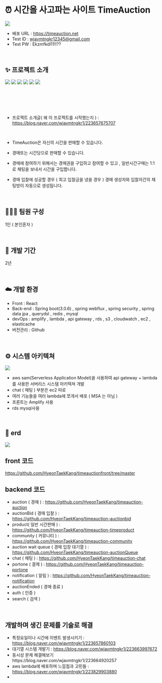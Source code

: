 # ⏰ 시간을 사고파는 사이트 TimeAuction

<img src="https://github.com/user-attachments/assets/abef65a6-7c90-4c3a-806f-466e59922e75"/>

- 배포 URL : https://timeauction.net
- Test ID : wjavmtngkr12345@gmail.com
- Test PW : Ekzmfkdl11!!??

<br>

## ✨ 프로젝트 소개
<img src="https://github.com/user-attachments/assets/1ad816d1-b8be-48d1-8186-929f7a8e58d4"/>
<img src="https://github.com/user-attachments/assets/09846430-d918-484b-99c7-dc7ea6449069"/>
<img src="https://github.com/user-attachments/assets/7dd0fb61-18d2-46ef-be80-2b259c85347f"/>
<img src="https://github.com/user-attachments/assets/b6069b93-f306-470c-a3e2-268ebf570a03"/>
<img src="https://github.com/user-attachments/assets/3f4ddb77-1e31-4282-a495-d638ea288ba49"/>
<img src="https://github.com/user-attachments/assets/655be0c7-0d70-4b2b-ba96-f46633de6ab7"/>

<br><br><br><br>

- 프로젝트 소개글( 왜 이 프로젝트를 시작했는지 ) : https://blog.naver.com/wjavmtngkr1/223657675707

<br>


- TimeAuction은 자신의 시간을 판매할 수 있습니다.

- 경매또는 시간당으로 판매할 수 있습니다.
  
- 경매에 참여하기 위해서는 경매권을 구입하고 참여할 수 있고 , 일반시간구매는 1:1 로 채팅을 보내서 시간을 구입합니다.
  
- 경매 입찰에 성공할 경우 ( 최고 입찰금을 냈을 경우 ) 경매 생성자와 입찰자간의 채팅방이 자동으로 생성됩니다.

<br>

## 🧑‍🤝‍🧑 팀원 구성

1인 ( 본인혼자 )


<br>

## 📅 개발 기간

2년

<br>

## ☁️ 개발 환경

- Front : React
- Back-end : Spring boot(3.0.6) , spring webflux , spring security , spring data jpa , querydsl , redis , mysql
- devOps : amplify , lambda , api gateway , rds , s3 , cloudwatch , ec2 , elasticache 
- 버전관리 : Github
<br>


## ⚙️ 시스템 아키텍쳐
<img src="https://github.com/user-attachments/assets/03b96692-deb9-44ea-a9b7-a9d84e1b4f18"/>

- aws sam(Serverless Application Model)을 사용하여 api gateway + lambda 를 사용한 서버리스 시스템 아키텍쳐 개발
- chat ( 채팅 ) 부분은 ec2 따로
- 여러 기능들을 여러 lambda에 쪼개서 배포 ( MSA 는 아님 )
- 프론트는 Amplify 사용
- rds mysql사용
<br>


## 🔗 erd
<img src="https://github.com/user-attachments/assets/bb120b7b-3072-41ec-8cfe-319ab79e6d62"/>

<br>


## front 코드
https://github.com/HyeonTaekKang/timeauctionfront/tree/master


## backend 코드
- auction ( 경매 ) : https://github.com/HyeonTaekKang/timeauction-auction
- auctionBid ( 경매 입찰 ) : https://github.com/HyeonTaekKang/timeauction-auctionbid
- product( 일반 시간판매 ) : https://github.com/HyeonTaekKang/timeauction-timeproduct
- community ( 커뮤니티 ) : https://github.com/HyeonTaekKang/timeauction-community
- auction wait queue ( 경매 입장 대기열 ) : https://github.com/HyeonTaekKang/timeauction-auctionQueue
- chat ( 채팅 ) : https://github.com/HyeonTaekKang/timeauction-chat
- portone ( 결제 ) : https://github.com/HyeonTaekKang/timeauction-portone
- notification ( 알림 ) : https://github.com/HyeonTaekKang/timeauction-notification
- auctionEnded ( 경매 종료 )
- auth ( 인증 )
- search ( 검색 )

<br>

##  개발하며 생긴 문제를 기술로 해결
- 특정요일이나 시간에 이벤트 발생시키기 : https://blog.naver.com/wjavmtngkr1/223657860103
- 대기열 시스템 개발기 : https://blog.naver.com/wjavmtngkr1/223663997672
- 동시성 문제 해결해보기https://blog.naver.com/wjavmtngkr1/223664920257
- aws lambda에 배포하며 느낌점과 고민들 : https://blog.naver.com/wjavmtngkr1/223829903880
- 








